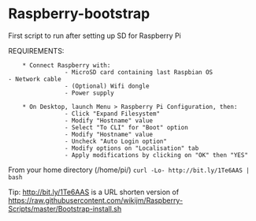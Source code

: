# Raspberry-bootstrap

First script to run after setting up SD for Raspberry Pi

REQUIREMENTS:

		* Connect Raspberry with:
					- MicroSD card containing last Raspbian OS							- Network cable
					- (Optional) Wifi dongle
					- Power supply

		* On Desktop, launch Menu > Raspberry Pi Configuration, then:
					- Click "Expand Filesystem"
					- Modify "Hostname" value
					- Select "To CLI" for "Boot" option
					- Modify "Hostname" value
					- Uncheck "Auto Login option"
					- Modify options on "Localisation" tab
					- Apply modifications by clicking on "OK" then "YES"


  From your home directory (/home/pi/)
  ```curl -Lo- http://bit.ly/1Te6AAS | bash```
  
  Tip:
  http://bit.ly/1Te6AAS
  is a URL shorten version of
  https://raw.githubusercontent.com/wikijm/Raspberry-Scripts/master/Bootstrap-install.sh
